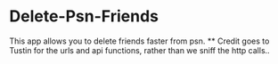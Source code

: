 # Delete-Psn-Friends

This app allows you to delete friends faster from psn.
** Credit goes to Tustin for the urls and api functions, rather than we sniff the http calls.. 
